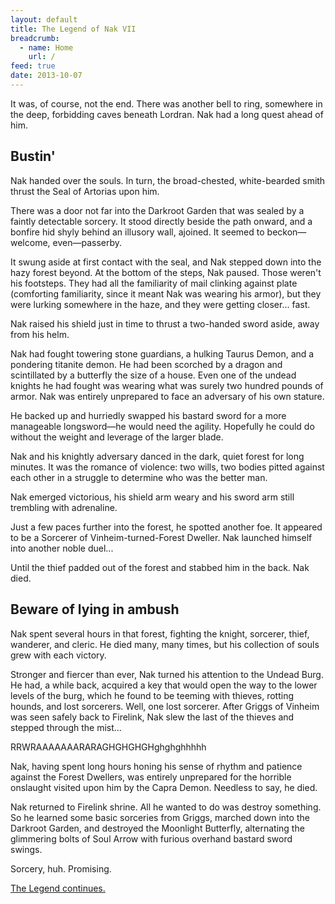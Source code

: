 ```yaml
---
layout: default
title: The Legend of Nak VII
breadcrumb:
  - name: Home
    url: /
feed: true
date: 2013-10-07
---
```

It was, of course, not the end.  There was another bell to ring, somewhere in the deep, forbidding caves beneath Lordran.  Nak had a long quest ahead of him.

## Bustin'

Nak handed over the souls.  In turn, the broad-chested, white-bearded smith thrust the Seal of Artorias upon him.

There was a door not far into the Darkroot Garden that was sealed by a faintly detectable sorcery.  It stood directly beside the path onward, and a bonfire hid shyly behind an illusory wall, ajoined.  It seemed to beckon—welcome, even—passerby.

It swung aside at first contact with the seal, and Nak stepped down into the hazy forest beyond.  At the bottom of the steps, Nak paused.  Those weren't his footsteps.  They had all the familiarity of mail clinking against plate (comforting familiarity, since it meant Nak was wearing his armor), but they were lurking somewhere in the haze, and they were getting closer... fast.

Nak raised his shield just in time to thrust a two-handed sword aside, away from his helm.

Nak had fought towering stone guardians, a hulking Taurus Demon, and a pondering titanite demon.  He had been scorched by a dragon and scintillated by a butterfly the size of a house.  Even one of the undead knights he had fought was wearing what was surely two hundred pounds of armor.  Nak was entirely unprepared to face an adversary of his own stature.

He backed up and hurriedly swapped his bastard sword for a more manageable longsword—he would need the agility.  Hopefully he could do without the weight and leverage of the larger blade.

Nak and his knightly adversary danced in the dark, quiet forest for long minutes.  It was the romance of violence: two wills, two bodies pitted against each other in a struggle to determine who was the better man.

Nak emerged victorious, his shield arm weary and his sword arm still trembling with adrenaline.

Just a few paces further into the forest, he spotted another foe.  It appeared to be a Sorcerer of Vinheim-turned-Forest Dweller.  Nak launched himself into another noble duel...

Until the thief padded out of the forest and stabbed him in the back.  Nak died.

## Beware of lying in ambush

Nak spent several hours in that forest, fighting the knight, sorcerer, thief, wanderer, and cleric.  He died many, many times, but his collection of souls grew with each victory.

Stronger and fiercer than ever, Nak turned his attention to the Undead Burg.  He had, a while back, acquired a key that would open the way to the lower levels of the burg, which he found to be teeming with thieves, rotting hounds, and lost sorcerers.  Well, one lost sorcerer.  After Griggs of Vinheim was seen safely back to Firelink, Nak slew the last of the thieves and stepped through the mist...

RRWRAAAAAAARARAGHGHGHGHghghghhhhh

Nak, having spent long hours honing his sense of rhythm and patience against the Forest Dwellers, was entirely unprepared for the horrible onslaught visited upon him by the Capra Demon.  Needless to say, he died.

Nak returned to Firelink shrine.  All he wanted to do was destroy something.  So he learned some basic sorceries from Griggs, marched down into the Darkroot Garden, and destroyed the Moonlight Butterfly, alternating the glimmering bolts of Soul Arrow with furious overhand bastard sword swings.

Sorcery, huh.  Promising.

[The Legend continues.](nak-8.html)
